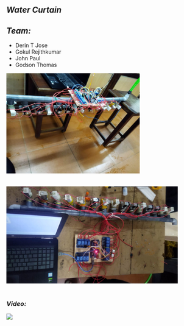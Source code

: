 ## ***_Water Curtain_***


## ***_Team:_***

- Derin T Jose
- Gokul Rejithkumar
- John Paul
- Godson Thomas

<img src="https://github.com/Godson-Thomas/Water-Curtain/blob/master/Im1.jpg" width="350"><br><br>

<img src="https://github.com/Godson-Thomas/Water-Curtain/blob/master/ImR2.jpg" width="450"><br><br>

### _Video:_

<img src="https://github.com/Godson-Thomas/Water-Curtain/blob/master/TVideo.gif" width="600"  /> <br><br>


